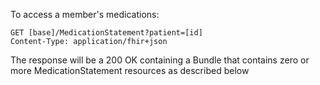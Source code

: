 
To access a member's medications:

~~~~~~~~~~~~
GET [base]/MedicationStatement?patient=[id]
Content-Type: application/fhir+json
~~~~~~~~~~~~

The response will be a 200 OK containing a Bundle that contains zero or more 
MedicationStatement resources as described below


